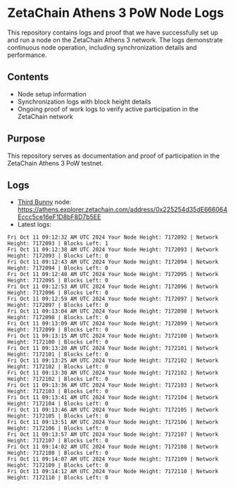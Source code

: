 # ZetaChain Athens 3 PoW Node Logs
This repository contains logs and proof that we have successfully set up and run a node on the ZetaChain Athens 3 network. The logs demonstrate continuous node operation, including synchronization details and performance.

## Contents
- Node setup information
- Synchronization logs with block height details
- Ongoing proof of work logs to verify active participation in the ZetaChain network

## Purpose
This repository serves as documentation and proof of participation in the ZetaChain Athens 3 PoW testnet.

## Logs

- [Third Bunny](https://thirdbunny.xyz/) node: https://athens.explorer.zetachain.com/address/0x225254d35dE666064Eccc5ce16eF1D8bF8D7b5EE
- Latest logs:
```
Fri Oct 11 09:12:32 AM UTC 2024 Your Node Height: 7172092 | Network Height: 7172093 | Blocks Left: 1
Fri Oct 11 09:12:38 AM UTC 2024 Your Node Height: 7172093 | Network Height: 7172093 | Blocks Left: 0
Fri Oct 11 09:12:43 AM UTC 2024 Your Node Height: 7172094 | Network Height: 7172094 | Blocks Left: 0
Fri Oct 11 09:12:48 AM UTC 2024 Your Node Height: 7172095 | Network Height: 7172095 | Blocks Left: 0
Fri Oct 11 09:12:53 AM UTC 2024 Your Node Height: 7172096 | Network Height: 7172096 | Blocks Left: 0
Fri Oct 11 09:12:59 AM UTC 2024 Your Node Height: 7172097 | Network Height: 7172097 | Blocks Left: 0
Fri Oct 11 09:13:04 AM UTC 2024 Your Node Height: 7172098 | Network Height: 7172098 | Blocks Left: 0
Fri Oct 11 09:13:09 AM UTC 2024 Your Node Height: 7172099 | Network Height: 7172099 | Blocks Left: 0
Fri Oct 11 09:13:15 AM UTC 2024 Your Node Height: 7172100 | Network Height: 7172100 | Blocks Left: 0
Fri Oct 11 09:13:20 AM UTC 2024 Your Node Height: 7172101 | Network Height: 7172101 | Blocks Left: 0
Fri Oct 11 09:13:25 AM UTC 2024 Your Node Height: 7172102 | Network Height: 7172102 | Blocks Left: 0
Fri Oct 11 09:13:30 AM UTC 2024 Your Node Height: 7172102 | Network Height: 7172102 | Blocks Left: 0
Fri Oct 11 09:13:36 AM UTC 2024 Your Node Height: 7172103 | Network Height: 7172103 | Blocks Left: 0
Fri Oct 11 09:13:41 AM UTC 2024 Your Node Height: 7172104 | Network Height: 7172104 | Blocks Left: 0
Fri Oct 11 09:13:46 AM UTC 2024 Your Node Height: 7172105 | Network Height: 7172105 | Blocks Left: 0
Fri Oct 11 09:13:51 AM UTC 2024 Your Node Height: 7172106 | Network Height: 7172106 | Blocks Left: 0
Fri Oct 11 09:13:57 AM UTC 2024 Your Node Height: 7172107 | Network Height: 7172107 | Blocks Left: 0
Fri Oct 11 09:14:02 AM UTC 2024 Your Node Height: 7172108 | Network Height: 7172108 | Blocks Left: 0
Fri Oct 11 09:14:07 AM UTC 2024 Your Node Height: 7172109 | Network Height: 7172109 | Blocks Left: 0
Fri Oct 11 09:14:12 AM UTC 2024 Your Node Height: 7172110 | Network Height: 7172110 | Blocks Left: 0
```
